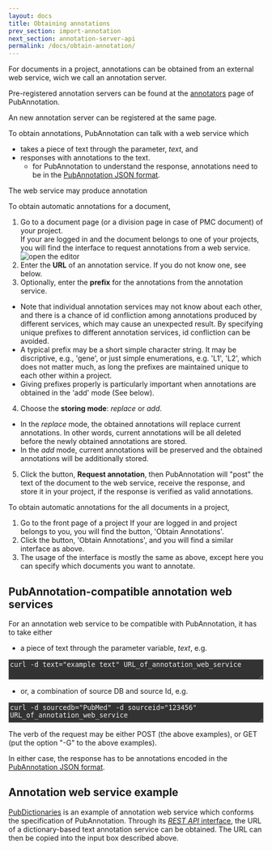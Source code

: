 ```yaml
---
layout: docs
title: Obtaining annotations
prev_section: import-annotation
next_section: annotation-server-api
permalink: /docs/obtain-annotation/
---
```


For documents in a project, annotations can be obtained from an external web service,
wich we call an annotation server.

Pre-registered annotation servers can be found at the [annotators](http://pubannotation.org/annotators) page of PubAnnotation.

An new annotation server can be registered at the same page.




To obtain annotations, PubAnnotation can talk with a web service which

* takes a piece of text through the parameter, _text_, and
* responses with annotations to the text.
  * for PubAnnotation to understand the response, annotations need to be in the [PubAnnotation JSON format]({{site.baseurl}}/docs/annotation-format/).



The web service may produce annotation 

To obtain automatic annotations for a document,

1. Go to a document page (or a division page in case of PMC document) of your project.<br/>
If your are logged in and the document belongs to one of your projects, you will find the interface to request annotations from a web service.<br/>
![open the editor]({{site.baseurl}}/img/obtain_annotation_form.png)
2. Enter the **URL** of an annotation service. If you do not know one, see below.
3. Optionally, enter the **prefix** for the annotations from the annotation service.
  * Note that individual annotation services may not know about each other, and there is a chance of id confliction among annotations produced by different services, which may cause an unexpected result. By specifying unique prefixes to different annotation services, id confliction can be avoided.
  * A typical prefix may be a short simple character string. It may be discriptive, e.g., 'gene', or just simple enumerations, e.g. 'L1', 'L2', which does not matter much, as long the prefixes are maintained unique to each other within a project.
  * Giving prefixes properly is particularly important when annotations are obtained in the 'add' mode (See below).
4. Choose the **storing mode**: _replace_ or _add_.
  * In the _replace_ mode, the obtained annotations will replace current annotations. In other words, current annotations will be all deleted before the newly obtained annotations are stored.
  * In the _add_ mode, current annotations will be preserved and the obtained annotations will be additionally stored.
5. Click the button, **Request annotation**, then PubAnnotation will "post" the text of the document to the web service, receive the response, and store it in your project, if the response is verified as valid annotations.

To obtain automatic annotations for the all documents in a project,

1. Go to the front page of a project
If your are logged in and project belongs to you, you will find the button, 'Obtain Annotations'.
2. Click the button, 'Obtain Annotations', and you will find a similar interface as above.
3. The usage of the interface is mostly the same as above, except here you can specify which documents you want to annotate.

## PubAnnotation-compatible annotation web services

For an annotation web service to be compatible with PubAnnotation, it has to take either

* a piece of text through the parameter variable, _text_, e.g.
<textarea class="bash" style="width:100%; height:3em; background-color:#333333; color:#eeeeee">
curl -d text="example text" URL_of_annotation_web_service
</textarea>

* or, a combination of source DB and source Id, e.g.
<textarea class="bash" style="width:100%; height:3em; background-color:#333333; color:#eeeeee">
curl -d sourcedb="PubMed" -d sourceid="123456" URL_of_annotation_web_service
</textarea>

The verb of the request may be either POST (the above examples), or GET (put the option "-G" to the above examples).

In either case, the response has to be annotations encoded in the [PubAnnotation JSON format]({{site.baseurl}}/docs/annotation-format/).

## Annotation web service example

[PubDictionaries](http://pubdictionaries.org) is an example of annotation web service which conforms the specification of PubAnnotation. Through its [_REST API_ interface](http://pubdictionaries.org/text_annotation),
the URL of a dictionary-based text annotation service can be obtained. The URL can then be copied into the input box described above.